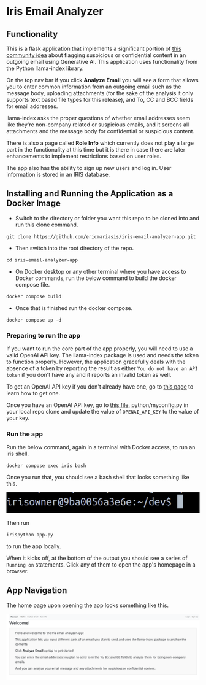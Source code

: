 # Iris Email Analyzer

## Functionality
This is a flask application that implements a significant portion of [this community idea](https://ideas.intersystems.com/ideas/DPI-I-473) about flagging suspicious or confidential content in an outgoing email using Generative AI. This application uses functionality from the Python llama-index library.

On the top nav bar if you click **Analyze Email** you will see a form that allows you to enter common information from an outgoing email such as the message body, uploading attachments (for the sake of the analysis it only supports text based file types for this release), and To, CC and BCC fields for email addresses.

llama-index asks the proper questions of whether email addresses seem like they're non-company related or suspicious emails, and it screens all attachments and the message body for confidential or suspicious content.

There is also a page called **Role Info** which currently does not play a large part in the functionality at this time but it is there in case there are later enhancements to implement restrictions based on user roles.

The app also has the ability to sign up new users and log in. User information is stored in an IRIS database.

## Installing and Running the Application as a Docker Image

- Switch to the directory or folder you want this repo to be cloned into and run this clone command.

```
git clone https://github.com/ericmariasis/iris-email-analyzer-app.git
```

- Then switch into the root directory of the repo.

```
cd iris-email-analyzer-app
```

- On Docker desktop or any other terminal where you have access to Docker commands, run the below command to build the docker compose file.

```
docker compose build
```

- Once that is finished run the docker compose.

```
docker compose up -d
```

### Preparing to run the app

If you want to run the core part of the app properly, you will need to use a valid OpenAI API key. The llama-index package is used and needs the token to function properly. However, the application gracefully deals with the absence of a token by reporting the result as either `You do not have an API token` if you don't have any and it reports an invalid token as well.

To get an OpenAI API key if you don't already have one, go to [this page](https://platform.openai.com/docs/quickstart/step-2-set-up-your-api-key) to learn how to get one.

Once you have an OpenAI API key, go to [this file](python/myconfig.py), python/myconfig.py in your local repo clone and update the value of `OPENAI_API_KEY` to the value of your key.

### Run the app

Run the below command, again in a terminal with Docker access, to run an iris shell.

```
docker compose exec iris bash
```
Once you run that, you should see a bash shell that looks something like this.

![$dev](assets/Bash.png)

Then run

```
irispython app.py
```

to run the app locally.

When it kicks off, at the bottom of the output you should see a series of `Running on` statements. Click any of them to open the app's homepage in a browser.

## App Navigation

The home page upon opening the app looks something like this.

![App Homepage](assets/HomePage.png)
